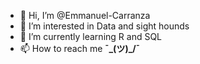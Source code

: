 - 👋 Hi, I’m @Emmanuel-Carranza
- 👀 I’m interested in Data and sight hounds
- 🌱 I’m currently learning R and SQL
- 📫 How to reach me **¯\_(ツ)_/¯**

<!---
Emmanuel-Carranza/Emmanuel-Carranza is a ✨ special ✨ repository because its `README.md` (this file) appears on your GitHub profile.
You can click the Preview link to take a look at your changes.
--->
